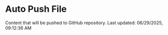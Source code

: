 # Auto Push File

Content that will be pushed to GitHub repository.
Last updated: 06/29/2025, 09:12:36 AM